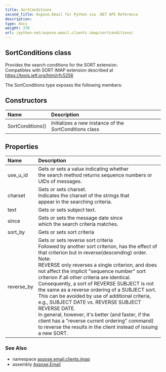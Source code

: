 ```yaml
---
title: SortConditions
second_title: Aspose.Email for Python via .NET API Reference
description: 
type: docs
weight: 370
url: /python-net/aspose.email.clients.imap/sortconditions/
---
```


## SortConditions class

Provides the search conditions for the SORT extension.<br/>            Compatibles with SORT IMAP extension described at<br/>            https://tools.ietf.org/html/rfc5256

The SortConditions type exposes the following members:
## Constructors
| Name | Description |
| :- | :- |
|SortConditions()|Initializes a new instance of the SortConditions class|
## Properties
| Name | Description |
| :- | :- |
|use_u_id|Gets or sets a value indicating whether<br/>            the search method returns sequence numbers or UIDs of messages.|
|charset|Gets or sets charset.<br/>            Indicates the charset of the strings that<br/>            appear in the searching criteria.|
|text|Gets or sets subject text.|
|since|Gets or sets the message date since<br/>            which the search criteria matches.|
|sort_by|Gets or sets sort criteria|
|reverse_by|Gets or sets reverse sort criteria <br/>            Followed by another sort criterion, has the effect of that criterion but in reverse(descending) order. <br/>            Note: <br/>            REVERSE only reverses a single criterion, and does not affect the implicit "sequence number" sort criterion if all other criteria are identical.<br/>            Consequently, a sort of REVERSE SUBJECT is not the same as a reverse ordering of a SUBJECT sort.<br/>            This can be avoided by use of additional criteria, e.g., SUBJECT DATE vs. REVERSE SUBJECT REVERSE DATE.  <br/>            In general, however, it's better (and faster, if the client has a "reverse current ordering" command) to reverse the results in the client instead of issuing a new SORT.|

### See Also

* namespace [aspose.email.clients.imap](/python-net/aspose.email.clients.imap/)
* assembly [Aspose.Email](/python-net/)

